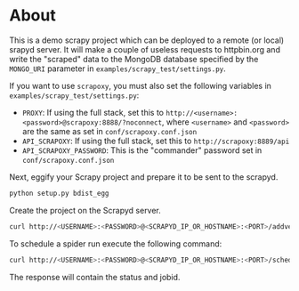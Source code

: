 # About
This is a demo scrapy project which can be deployed to a remote (or local) srapyd server. It will make a couple of useless requests to httpbin.org and write the "scraped" data to the MongoDB database specified by the `MONGO_URI` parameter in `examples/scrapy_test/settings.py`.

If you want to use `scrapoxy`, you must also set the following variables in `examples/scrapy_test/settings.py`:

- `PROXY`: If using the full stack, set this to `http://<username>:<password>@scrapoxy:8888/?noconnect`, where `<username>` and `<password>` are the same as set in `conf/scrapoxy.conf.json`
- `API_SCRAPOXY`: If using the full stack, set this to `http://scrapoxy:8889/api`
- `API_SCRAPOXY_PASSWORD`: This is the "commander" password set in `conf/scrapoxy.conf.json`

Next, eggify your Scrapy project and prepare it to be sent to the scrapyd.

```bash
python setup.py bdist_egg
```
Create the project on the Scrapyd server.

```bash
curl http://<USERNAME>:<PASSWORD>@<SCRAPYD_IP_OR_HOSTNAME>:<PORT>/addversion.json -F project=<SCRAPY_PROJECT_NAME> -F version=<VERSION_NO> -F egg=@dist/project-1.0-py3.7.egg
```
To schedule a spider run execute the following command:
```bash
curl http://<USERNAME>:<PASSWORD>@<SCRAPYD_IP_OR_HOSTNAME>:<PORT>/schedule.json -d project=<SCRAPY_PROJECT_NAME> -d spider=<SCRAPY_SPIDER_TO_RUN>
```
The response will contain the status and jobid.
